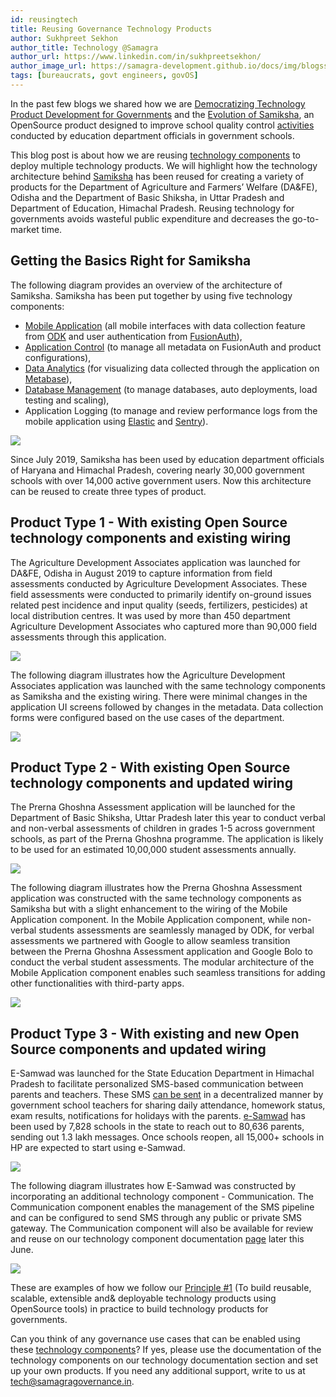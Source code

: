 ```yaml
---
id: reusingtech
title: Reusing Governance Technology Products
author: Sukhpreet Sekhon
author_title: Technology @Samagra
author_url: https://www.linkedin.com/in/sukhpreetsekhon/
author_image_url: https://samagra-development.github.io/docs/img/blogss.jpg
tags: [bureaucrats, govt engineers, govOS]
---
```

In the past few blogs we shared how we are [Democratizing Technology Product Development for Governments](https://samagra-development.github.io/docs/blog/ourjourney) and the [Evolution of Samiksha](https://samagra-development.github.io/docs/blog/evolutionsamiksha/), an OpenSource product designed to improve school quality control [activities](https://samagra-development.github.io/docs/docs/SamikshaFuncSpecs#21-governance-use-cases) conducted by education department officials in government schools.

This blog post is about how we are reusing [technology components](https://samagra-development.github.io/docs/docs/ComponentsOverview/) to deploy multiple technology products. We will highlight how the technology architecture behind [Samiksha](https://samagra-development.github.io/docs/docs/SamikshaFuncSpecs) has been reused for creating a variety of products for the Department of Agriculture and Farmers’ Welfare (DA&FE), Odisha and the Department of Basic Shiksha, in Uttar Pradesh and Department of Education, Himachal Pradesh. Reusing technology for governments avoids wasteful public expenditure and decreases the go-to-market time.
<!--truncate-->

## Getting the Basics Right for Samiksha

The following diagram provides an overview of the architecture of Samiksha. Samiksha has been put together by using five technology components:

- [Mobile Application](https://samagra-development.github.io/docs/docs/COMobileApplication) (all mobile interfaces with data collection feature from [ODK](https://opendatakit.org/) and user authentication from [FusionAuth](https://fusionauth.io/)),
- [Application Control](https://samagra-development.github.io/docs/docs/COAppControl) (to manage all metadata on FusionAuth and product configurations),
- [Data Analytics](https://samagra-development.github.io/docs/docs/CODataAnalytics) (for visualizing data collected through the application on [Metabase](https://www.metabase.com/)),
- [Database Management](https://samagra-development.github.io/docs/docs/CODatabaseManagement) (to manage databases, auto deployments, load testing and scaling),
- Application Logging (to manage and review performance logs from the mobile application using [Elastic](https://www.elastic.co/) and [Sentry](https://sentry.io/welcome/)).

![](https://samagra-development.github.io/docs/img/SamikshaArchitecture.png)

Since July 2019, Samiksha has been used by education department officials of Haryana and Himachal Pradesh, covering nearly 30,000 government schools with over 14,000 active government users.
Now this architecture can be reused to create three types of product. 

## Product Type 1 - With existing Open Source technology components and existing wiring

The Agriculture Development Associates application was launched for DA&FE,  Odisha in August 2019 to capture information from field assessments conducted by Agriculture Development Associates. These field assessments were conducted to primarily identify on-ground issues related pest incidence and input quality (seeds, fertilizers, pesticides) at local distribution centres. It was used by more than 450 department Agriculture Development Associates who captured more than 90,000 field assessments through this application.

![](https://samagra-development.github.io/docs/img/associatesprogram.png)

The following diagram illustrates how the Agriculture Development Associates application was launched with the same technology components as Samiksha and the existing wiring. There were minimal changes in the application UI screens followed by changes in the metadata. Data collection forms were configured based on the use cases of the department.

![](https://samagra-development.github.io/docs/img/aparchitecture.png)

## Product Type 2 - With existing Open Source technology components and updated wiring

The Prerna Ghoshna Assessment application will be launched for the Department of Basic Shiksha, Uttar Pradesh later this year to conduct verbal and non-verbal assessments of children in grades 1-5 across government schools, as part of the Prerna Ghoshna programme. The application is likely to be used for an estimated 10,00,000 student assessments annually. 

![](https://samagra-development.github.io/docs/img/prernaghoshna.png)

The following diagram illustrates how the Prerna Ghoshna Assessment application was constructed with the same technology components as Samiksha but with a slight enhancement to the wiring of the Mobile Application component. In the Mobile Application component, while non-verbal students assessments are seamlessly managed by ODK, for verbal assessments we partnered with Google to allow seamless transition between the Prerna Ghoshna Assessment application and Google Bolo to conduct the verbal student assessments. The modular architecture of the Mobile Application component enables such seamless transitions for adding other functionalities with third-party apps.

![](https://samagra-development.github.io/docs/img/prernaarchitecture.png)

## Product Type 3 - With existing and new Open Source components and updated wiring

E-Samwad was launched for the State Education Department in Himachal Pradesh to facilitate personalized SMS-based communication between parents and teachers. These SMS [can be sent](https://www.linkedin.com/posts/samagra-transforming-governance_himachalpradesh-workstreaminfographics-samarth-activity-6669224579640258560-COhj) in a decentralized manner by government school teachers for sharing daily attendance, homework status, exam results, notifications for holidays with the parents. [e-Samwad](https://samagra-development.github.io/docs/docs/SamwadFuncSpecs) has been used by 7,828 schools in the state to reach out to 80,636 parents, sending out 1.3 lakh messages. Once schools reopen, all 15,000+ schools in HP are expected to start using e-Samwad.

![](https://samagra-development.github.io/docs/img/esamwad.png)

The following diagram illustrates how E-Samwad was constructed by incorporating an additional technology component - Communication. The Communication component enables the management of the SMS pipeline and can be configured to send SMS through any public or private SMS gateway. The Communication component will also be available for review and reuse on our technology component documentation [page](https://samagra-development.github.io/docs/docs/ComponentsOverview/) later this June.

![](https://samagra-development.github.io/docs/img/esamwadarchitecture.png)

These are examples of how we follow our [Principle #1](https://samagra-development.github.io/docs/blog/ourjourney#principle-1---build-reusable-scalable-extensible--deployable-technology-products-using-opensource-tools) (To build reusable, scalable, extensible and& deployable technology products using OpenSource tools) in practice to build technology products for governments.

Can you think of any governance use cases that can be enabled using these [technology components](https://samagra-development.github.io/docs/docs/ComponentsOverview)? If yes, please use the documentation of the technology components on our technology documentation section and set up your own products. If you need any additional support, write to us at tech@samagragovernance.in.
